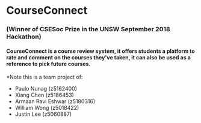 # CourseConnect
### (Winner of CSESoc Prize in the UNSW September 2018 Hackathon)

#### CourseConnect is a course review system, it offers students a platform to rate and comment on the courses they've taken, it can also be used as a reference to pick future courses.

*Note this is a team project of:
- Paulo Nunag (z5162400)
- Xiang Chen (z5186453)
- Armaan Ravi Eshwar (z5180316)
- William Wong (z5018422)
- Justin Lee (z5060887)
